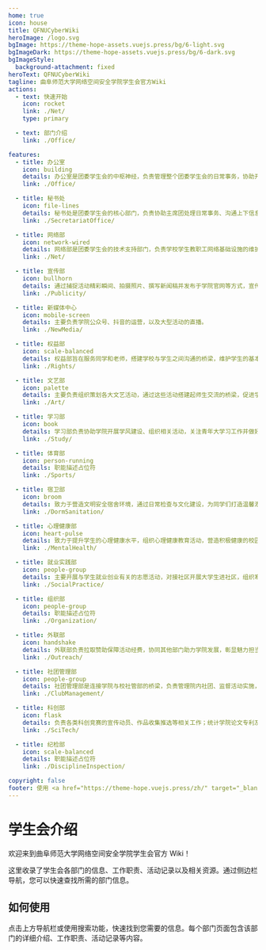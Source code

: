 ```yaml
---
home: true
icon: house
title: QFNUCyberWiki
heroImage: /logo.svg
bgImage: https://theme-hope-assets.vuejs.press/bg/6-light.svg
bgImageDark: https://theme-hope-assets.vuejs.press/bg/6-dark.svg
bgImageStyle:
  background-attachment: fixed
heroText: QFNUCyberWiki
tagline: 曲阜师范大学网络空间安全学院学生会官方Wiki
actions:
  - text: 快速开始
    icon: rocket
    link: ./Net/
    type: primary

  - text: 部门介绍
    link: ./Office/

features:
  - title: 办公室
    icon: building
    details: 办公室是团委学生会的中枢神经，负责管理整个团委学生会的日常事务，协助开展大型活动，负责与老师沟通，作为老师、主席团与其他部门之间的桥梁，促进学生会各个部门的统筹和协调。
    link: ./Office/

  - title: 秘书处
    icon: file-lines
    details: 秘书处是团委学生会的核心部门，负责协助主席团处理日常事务、沟通上下信息、起草管理文件文案，并在学院活动中发挥枢纽作用和中坚力量。
    link: ./SecretariatOffice/

  - title: 网络部
    icon: network-wired
    details: 网络部是团委学生会的技术支持部门，负责学校学生教职工网络基础设施的维护、网络安全防护、网络资源管理以及网络技术支持。
    link: ./Net/

  - title: 宣传部
    icon: bullhorn
    details: 通过捕捉活动精彩瞬间、拍摄照片、撰写新闻稿并发布于学院官网等方式，宣传学院各类活动，彰显学院精神面貌与学风建设成果，激发学生参与热情，推动学院发展。
    link: ./Publicity/

  - title: 新媒体中心
    icon: mobile-screen
    details: 主要负责学院公众号、抖音的运营，以及大型活动的直播。
    link: ./NewMedia/

  - title: 权益部
    icon: scale-balanced
    details: 权益部旨在服务同学和老师，搭建学校与学生之间沟通的桥梁，维护学生的基本权益，及时反馈同学们日常生活中的诉求，为同学们排忧解难。
    link: ./Rights/

  - title: 文艺部
    icon: palette
    details: 主要负责组织策划各大文艺活动，通过这些活动搭建起师生交流的桥梁，促进学院文化的繁荣和学生综合素质的全面发展。
    link: ./Art/

  - title: 学习部
    icon: book
    details: 学习部负责协助学院开展学风建设、组织相关活动，关注青年大学习工作并做好督促、核验与统计，同时加强与班委沟通，及时解决同学们学习方面的问题。
    link: ./Study/

  - title: 体育部
    icon: person-running
    details: 职能描述占位符
    link: ./Sports/

  - title: 宿卫部
    icon: broom
    details: 致力于营造文明安全宿舍环境，通过日常检查与文化建设，为同学们打造温馨港湾。
    link: ./DormSanitation/

  - title: 心理健康部
    icon: heart-pulse
    details: 致力于提升学生的心理健康水平，组织心理健康教育活动，营造积极健康的校园心理环境。
    link: ./MentalHealth/

  - title: 就业实践部
    icon: people-group
    details: 主要开展与学生就业创业有关的志愿活动，对接社区开展大学生进社区，组织寒暑假社会实践以及青鸟计划。
    link: ./SocialPractice/

  - title: 组织部
    icon: people-group
    details: 职能描述占位符
    link: ./Organization/

  - title: 外联部
    icon: handshake
    details: 外联部负责拉取赞助保障活动经费，协同其他部门助力学院发展，彰显魅力担当。
    link: ./Outreach/

  - title: 社团管理部
    icon: people-group
    details: 社团管理部是连接学院与校社管部的桥梁，负责管理院内社团、监督活动实施，并通过策划丰富活动促进学生全面发展。
    link: ./ClubManagement/

  - title: 科创部
    icon: flask
    details: 负责各类科创竞赛的宣传动员、作品收集推选等相关工作；统计学院论文专利及竞赛情况；收集整理科创比赛相关信息。
    link: ./SciTech/

  - title: 纪检部
    icon: scale-balanced
    details: 职能描述占位符
    link: ./DisciplineInspection/

copyright: false
footer: 使用 <a href="https://theme-hope.vuejs.press/zh/" target="_blank">VuePress Theme Hope</a> 主题 | MIT 协议, 版权所有 © 2025-至今 QFNUCyberWiki
---
```


# 学生会介绍

欢迎来到曲阜师范大学网络空间安全学院学生会官方 Wiki！

这里收录了学生会各部门的信息、工作职责、活动记录以及相关资源。通过侧边栏导航，您可以快速查找所需的部门信息。

## 如何使用

点击上方导航栏或使用搜索功能，快速找到您需要的信息。每个部门页面包含该部门的详细介绍、工作职责、活动记录等内容。
